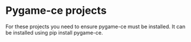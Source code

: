 # Pygame-ce projects
For these projects you need to ensure pygame-ce must be installed. It can be installed using pip install pygame-ce.
